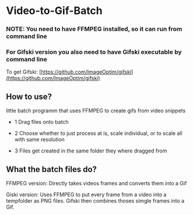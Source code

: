 # Video-to-Gif-Batch
 
### NOTE: You need to have FFMPEG installed, so it can run from command line

### For Gifski version you also need to have Gifski executable by command line
To get Gifski: [https://github.com/ImageOptim/gifski](https://github.com/ImageOptim/gifski)
 
 
 ## How to use?
 
 little batch programm that uses FFMPEG to create gifs from video snippets
 
 * 1 Drag files onto batch
 
 * 2 Choose whether to just process at is, scale individual, or to scale all with same resolution
 
 * 3 Files get created in the same folder they where dragged from


## What the batch files do?

FFMPEG version: Directly takes videos frames and converts them into a Gif

Giski version: Uses FFMPEG to put every frame from a video into a tempfolder as PNG files. Gifski then combines thoses simgle frames into a Gif.
